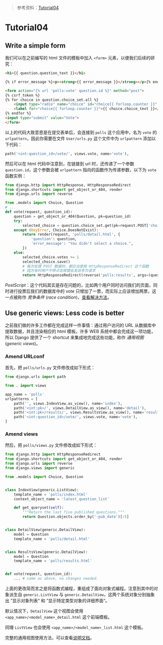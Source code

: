 > 参考资料：[Tutorial04](https://docs.djangoproject.com/en/2.1/intro/tutorial04/)

# Tutorial04

## Write a simple form

我们可以在之前编写的 html 文件的模板中加入 `<form>` 元素，以便我们后续的研究：

```html
<h1>{{ question.question_text }}</h1>

{% if error_message %}<p><strong>{{ error_message }}</strong></p>{% endif %}

<form action="{% url 'polls:vote' question.id %}" method="post">
{% csrf_token %}
{% for choice in question.choice_set.all %}
    <input type="radio" name="choice" id="choice{{ forloop.counter }}" value="{{ choice.id }}">
    <label for="choice{{ forloop.counter }}">{{ choice.choice_text }}</label><br>
{% endfor %}
<input type="submit" value="Vote">
</form>
```

以上的代码大致意思是在提交表单后，会连接到 `polls` 这个应用中，名为 `vote` 的 `urlpattern`，因此你需要在文件 `User/urls.py` 这个文件中为 `urlpattern` 添加以下代码：

```python
path('<int:question_id>/vote/', views.vote, name='vote'),
```

然后可以在 html 代码中注意到，在链接到 url 时，还传递了一个参数 `question.id`，这个参数会被 `urlpattern` 指向的函数作为传递参数，以下为 `vote` 函数实例：

```python
from django.http import HttpResponse, HttpResponseRedirect
from django.shortcuts import get_object_or_404, render
from django.urls import reverse

from .models import Choice, Question
# ...
def vote(request, question_id):
    question = get_object_or_404(Question, pk=question_id)
    try:
        selected_choice = question.choice_set.get(pk=request.POST['choice'])
    except (KeyError, Choice.DoesNotExist):
        return render(request, 'polls/detail.html', {
            'question': question,
            'error_message': "You didn't select a choice.",
        })
    else:
        selected_choice.votes += 1
        selected_choice.save()
        # 每次处理 POST 数据时，都应当使用 HttpResponseRedirect 这个函数
        # 因为有时用户不停点击按键会发送多次请求
        return HttpResponseRedirect(reverse('polls:results', args=(question.id,)))
```



*PostScript*：这个代码其实是存在问题的，比如两个用户同时访问我们的页面，同时进行投票后我们的数据库中的 vote 只增加了一票，而实际上应该增加两票，这一点被称作 *竞争条件* (*race condition*)，[查看解决方法](https://docs.djangoproject.com/en/2.1/ref/models/expressions/#avoiding-race-conditions-using-f)。

## Use generic views: Less code is better

之前我们做的许多工作都在完成这样一件事情：通过用户访问的 URL 从数据库中提取数据，并且渲染相应的 html 模板。许多 WEB 系统中都会完成这一项功能，所以 Django 提供了一个 shortcut 来集成地完成这些功能，称作 *通用视图* (*generic views*)。

### Amend URLconf

首先，把 `polls/urls.py` 文件修改成如下形式：

```python
from django.urls import path

from . import views

app_name = 'polls'
urlpatterns = [
    path('', views.IndexView.as_view(), name='index'),
    path('<int:pk>/', views.DetailView.as_view(), name='detail'),
    path('<int:pk>/results/', views.ResultsView.as_view(), name='results'),
    path('<int:question_id>/vote/', views.vote, name='vote'),
]
```

### Amend views

然后，把 `polls/views.py` 文件修改成如下形式：

```python
from django.http import HttpResponseRedirect
from django.shortcuts import get_object_or_404, render
from django.urls import reverse
from django.views import generic

from .models import Choice, Question


class IndexView(generic.ListView):
    template_name = 'polls/index.html'
    context_object_name = 'latest_question_list'

    def get_queryset(self):
        """Return the last five published questions."""
        return Question.objects.order_by('-pub_date')[:5]


class DetailView(generic.DetailView):
    model = Question
    template_name = 'polls/detail.html'


class ResultsView(generic.DetailView):
    model = Question
    template_name = 'polls/results.html'


def vote(request, question_id):
    ... # same as above, no changes needed.
```

上面的更改简而言之是将函数式编程，重组成了面向对象式编程。注意到其中的对象派生自 `generic.ListView` 与 `generic.DetailView`，这两个系统对象分别抽象出 ”显示对象列表“ 和 ”显示特定类型对象的详细界面“。

默认情况下，`DetailView` 这个视图会使用 `<app_name>/<model_name>_detail.html` 这个前端模板。

同理 `ListView` 也会使用 `<app_name>/<model_name>_list.html` 这个模板。

完整的通用视图使用方法，可以查看[说明文档](https://docs.djangoproject.com/en/2.1/topics/class-based-views/)。

